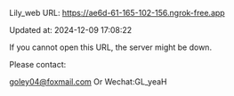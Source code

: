 Lily_web URL: https://ae6d-61-165-102-156.ngrok-free.app

Updated at: 2024-12-09 17:08:22

If you cannot open this URL, the server might be down.

Please contact: 

goley04@foxmail.com Or Wechat:GL_yeaH
